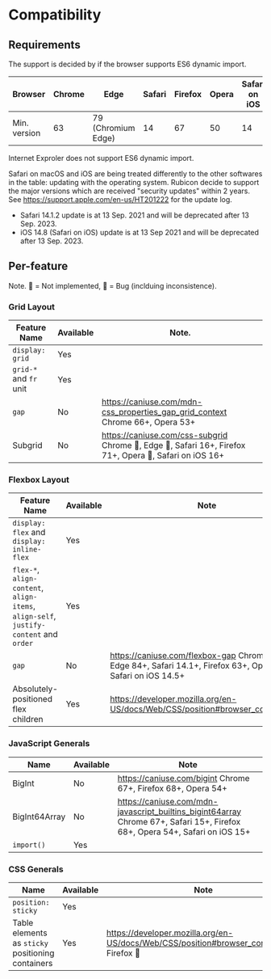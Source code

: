 # Compatibility

## Requirements

The support is decided by if the browser supports ES6 dynamic import.

| Browser      | Chrome | Edge               | Safari | Firefox | Opera | Safari on iOS |
|--------------|--------|--------------------|--------|---------|-------|---------------|
| Min. version | 63     | 79 (Chromium Edge) | 14     | 67      | 50    | 14            |

Internet Exproler does not support ES6 dynamic import.

Safari on macOS and iOS are being treated differently to the other softwares in the table: updating with the operating system. Rubicon decide to support the major versions which are received "security updates" within 2 years. See https://support.apple.com/en-us/HT201222 for the update log.

- Safari 14.1.2 update is at 13 Sep. 2021 and will be deprecated after 13 Sep. 2023.
- iOS 14.8 (Safari on iOS) update is at 13 Sep 2021 and will be deprecated after 13 Sep. 2023.

## Per-feature

Note. 🚫 = Not implemented, 🐛 = Bug (inclduing inconsistence).

### Grid Layout

| Feature Name           | Available | Note.                                                                                                    |
|------------------------|-----------|----------------------------------------------------------------------------------------------------------|
| `display: grid`        | Yes       |                                                                                                          |
| `grid-*` and `fr` unit | Yes       |                                                                                                          |
| `gap`                  | No        | https://caniuse.com/mdn-css_properties_gap_grid_context Chrome 66+, Opera 53+                            |
| Subgrid                | No        | https://caniuse.com/css-subgrid Chrome 🚫, Edge 🚫, Safari 16+, Firefox 71+, Opera 🚫, Safari on iOS 16+ |

### Flexbox Layout

| Feature Name                                                                          | Available | Note                                                                                                             |
|---------------------------------------------------------------------------------------|-----------|------------------------------------------------------------------------------------------------------------------|
| `display: flex` and `display: inline-flex`                                            | Yes       |                                                                                                                  |
| `flex-*`, `align-content`, `align-items`, `align-self`, `justify-content` and `order` | Yes       |                                                                                                                  |
| `gap`                                                                                 | No        | https://caniuse.com/flexbox-gap Chrome 84+, Edge 84+, Safari 14.1+, Firefox 63+, Opera 70+ , Safari on iOS 14.5+ |
| Absolutely-positioned flex children                                                   | Yes       | https://developer.mozilla.org/en-US/docs/Web/CSS/position#browser_compatibility                                  |

### JavaScript Generals

| Name          | Available | Note                                                                                                                        |
|---------------|-----------|-----------------------------------------------------------------------------------------------------------------------------|
| BigInt        | No        | https://caniuse.com/bigint Chrome 67+, Firefox 68+, Opera 54+                                                               |
| BigInt64Array | No        | https://caniuse.com/mdn-javascript_builtins_bigint64array Chrome 67+, Safari 15+, Firefox 68+, Opera 54+, Safari on iOS 15+ |
| `import()`    | Yes       |                                                                                                                             |

### CSS Generals

| Name                                              | Available | Note                                                                                       |
|---------------------------------------------------|-----------|--------------------------------------------------------------------------------------------|
| `position: sticky`                                | Yes       |                                                                                            |
| Table elements as `sticky` positioning containers | Yes       | https://developer.mozilla.org/en-US/docs/Web/CSS/position#browser_compatibility Firefox 🐛 |

